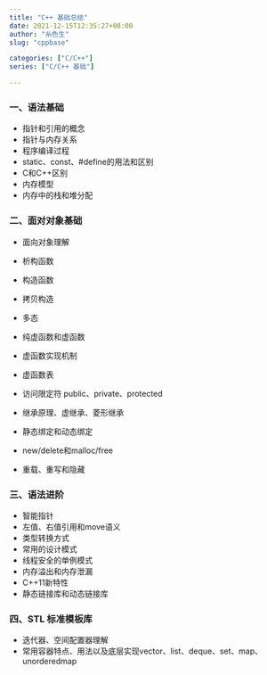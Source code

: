 ```yaml
---
title: "C++ 基础总结"
date: 2021-12-15T12:35:27+08:00
author: "糸色生"
slug: "cppbase"

categories: ["C/C++"]
series: ["C/C++ 基础"]

---
```


### 一、语法基础

* 指针和引用的概念
* 指针与内存关系
* 程序编译过程
* static、const、#define的用法和区别
* C和C++区别
* 内存模型
* 内存中的栈和堆分配

### 二、面对对象基础

* 面向对象理解
* 析构函数
* 构造函数
* 拷贝构造
* 多态
* 纯虚函数和虚函数
* 虚函数实现机制
* 虚函数表

* 访问限定符 public、private、protected
* 继承原理、虚继承、菱形继承
* 静态绑定和动态绑定
* new/delete和malloc/free
* 重载、重写和隐藏

### 三、语法进阶

* 智能指针
* 左值、右值引用和move语义
* 类型转换方式
* 常用的设计模式
* 线程安全的单例模式
* 内存溢出和内存泄漏
* C++11新特性
* 静态链接库和动态链接库

### 四、STL 标准模板库

* 迭代器、空间配置器理解
* 常用容器特点、用法以及底层实现vector、list、deque、set、map、unorderedmap

